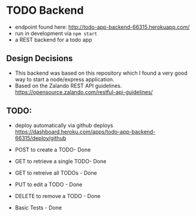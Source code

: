 # TODO Backend
- endpoint found here: http://todo-app-backend-66315.herokuapp.com/
- run in development via `npm start`
- a REST backend for a todo app

## Design Decisions
- This backend was based on this repository which I found a very good way to start a node/express application.
- Based on the Zalando REST API guidelines. https://opensource.zalando.com/restful-api-guidelines/

## TODO:
- deploy automatically via github deploys https://dashboard.heroku.com/apps/todo-app-backend-66315/deploy/github



- POST to create a TODO-  Done
- GET to retrieve a single TODO- Done
- GET to retreive all TODOs - Done
- PUT to edit a TODO - Done
- DELETE to remove a TODO - Done
- Basic Tests - Done
